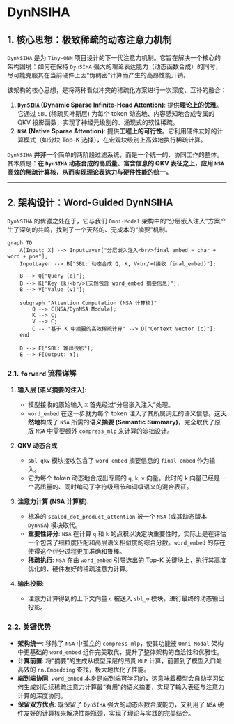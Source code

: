 # DynNSIHA

## 1. 核心思想：极致稀疏的动态注意力机制

`DynNSIHA` 是为 `Tiny-ONN` 项目设计的下一代注意力机制。它旨在解决一个核心的架构困境：如何在保持 `DynSIHA` 强大的理论表达能力（动态函数合成）的同时，尽可能克服其在当前硬件上因“伪稠密”计算而产生的高昂性能开销。

该架构的核心思想，是将两种看似冲突的稀疏化方案进行一次深度、互补的融合：

1. **`DynSIHA` (Dynamic Sparse Infinite-Head Attention)**: 提供**理论上的优雅**。它通过 `SBL` (稀疏贝叶斯层) 为每个 token 动态地、内容感知地合成专属的 QKV 投影函数，实现了神经元级别的、涌现式的软性稀疏。
2. **`NSA` (Native Sparse Attention)**: 提供**工程上的可行性**。它利用硬件友好的计算模式（如分块 Top-K 选择），在宏观块级别上高效地执行稀疏计算。

`DynNSIHA` **并非**一个简单的两阶段过滤系统，而是一个统一的、协同工作的整体。其本质是：**在 `DynSIHA` 动态合成的高质量、富含信息的 QKV 表征之上，应用 `NSA` 高效的稀疏计算核，从而实现理论表达力与硬件性能的统一。**

---

## 2. 架构设计：Word-Guided DynNSIHA

`DynNSIHA` 的优雅之处在于，它与我们 `Omni-Modal` 架构中的“分层嵌入注入”方案产生了深刻的共鸣，找到了一个天然的、无成本的“摘要”机制。

```mermaid
graph TD
    A[Input: X] --> InputLayer["分层嵌入注入<br/>final_embed = char + word + pos"];
    InputLayer --> B["SBL: 动态合成 Q, K, V<br/>(接收 final_embed)"];

    B --> Q["Query (q)"];
    B --> K["Key (k)<br/>(天然包含 word_embed 摘要信息)"];
    B --> V["Value (v)"];

    subgraph "Attention Computation (NSA 计算核)"
        Q --> C{NSA/DynNSA Module};
        K --> C;
        V --> C;
        C -- "基于 K 中摘要的高效稀疏计算" --> D["Context Vector (c)"];
    end

    D --> E["SBL: 输出投影"];
    E --> F[Output: Y];
```

### 2.1. `forward` 流程详解

1. **输入层 (语义摘要的注入)**:

   - 模型接收的原始输入 `X` 首先经过“分层嵌入注入”处理。
   - `word_embed` 在这一步就为每个 token 注入了其所属词汇的语义信息。这**天然地**构成了 `NSA` 所需的**语义摘要 (Semantic Summary)**，完全取代了原版 `NSA` 中需要额外 `compress_mlp` 来计算的笨拙设计。

2. **QKV 动态合成**:

   - `sbl_qkv` 模块接收包含了 `word_embed` 摘要信息的 `final_embed` 作为输入。
   - 它为每个 token 动态地合成出专属的 `q`, `k`, `v` 向量。此时的 `k` 向量已经是一个高质量的、同时编码了字符级细节和词级语义的混合表征。

3. **注意力计算 (NSA 计算核)**:

   - 标准的 `scaled_dot_product_attention` 被一个 `NSA` (或其动态版本 `DynNSA`) 模块取代。
   - **重要性评分**: `NSA` 在计算 `q` 和 `k` 的点积以决定块重要性时，实际上是在评估一个包含了细粒度匹配和高层语义相似度的综合分数。`word_embed` 的存在使得这个评分过程更加准确和鲁棒。
   - **稀疏执行**: `NSA` 在由 `word_embed` 引导选出的 Top-K 关键块上，执行其高度优化的、硬件友好的稀疏注意力计算。

4. **输出投影**:
   - 注意力计算得到的上下文向量 `c` 被送入 `sbl_o` 模块，进行最终的动态输出投影。

### 2.2. 关键优势

- **架构统一**: 移除了 `NSA` 中孤立的 `compress_mlp`，使其功能被 `Omni-Modal` 架构中更基础的 `word_embed` 组件完美取代，提升了整体架构的自洽性和优雅性。
- **计算前置**: 将“摘要”的生成从模型深层的昂贵 `MLP` 计算，前置到了模型入口处高效的 `nn.Embedding` 查找，极大地优化了性能。
- **端到端协同**: `word_embed` 本身是端到端可学习的，这意味着模型会自动学习如何生成对后续稀疏注意力计算最“有用”的语义摘要，实现了输入表征与注意力计算的深度协同。
- **保留双方优点**: 既保留了 `DynSIHA` 强大的动态函数合成能力，又利用了 `NSA` 硬件友好的计算核来解决性能瓶颈，实现了理论与实践的完美结合。
